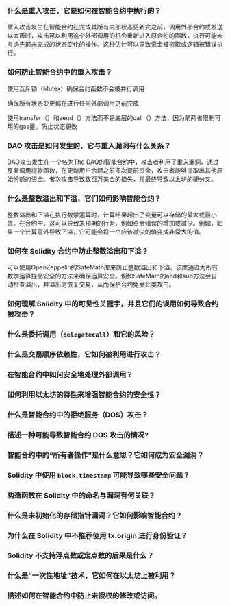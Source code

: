 ### 什么是重入攻击，它是如何在智能合约中执行的？

重入攻击发生在智能合约在完成其所有内部状态更新完之前，调用外部合约或发送以太币时，攻击可以利用这个外部调用的机会重新进入原合约的函数，执行可能未考虑先前未完成的状态变化的操作。这种估计可以导致资金被盗取或逻辑被错误执行。

### 如何防止智能合约中的重入攻击？

使用互斥锁（Mutex）确保合约函数不会被并行调用

确保所有状态变更都在进行任何外部调用之前完成

使用transfer（）和send（）方法而不是底层的call（）方法，因为前两者限制可用的gas量，防止状态更改

### DAO 攻击是如何发生的，它与重入漏洞有什么关系？

DAO攻击发生在一个名为The DAO的智能合约中，攻击者利用了重入漏洞。通过反复调用提款函数，在更新用户余额之前多次提前资金，攻击者能够提取出其他原始份额的资金。者次攻击导致数百万美金的损失，并最终导致以太坊的硬分叉。

### 什么是整数溢出和下溢，它们如何影响智能合约？

整数溢出和下溢在执行数学运算时，计算结果超出了变量可以存储的最大或最小值。在合约中，这可以导致未预期的行为，例如资金错误的增加或减少。例如，如果一个计算意外导致下溢，它可能会将一个应该减少的值变成非常大的值。

### 如何在 Solidity 合约中防止整数溢出和下溢？

可以使用OpenZeppelin的SafeMath库来防止整数溢出和下溢，该库通过为所有数学运算提高安全的方法来确保运算安全。例如SafeMath的add和sub方法会自动检查溢出，并溢出时恢复交易，从而保护合约免受此类攻击。

### 如何理解 Solidity 中的可见性关键字，并且它们的误用如何导致合约被攻击？



### 什么是委托调用（`delegatecall`）和它的风险？



### 什么是交易顺序依赖性，它如何被利用进行攻击？



### 在智能合约中如何安全地处理外部调用？



### 如何利用以太坊的特性来增强智能合约的安全性？



### 什么是智能合约中的拒绝服务（DOS）攻击？



### 描述一种可能导致智能合约 DOS 攻击的情况?



### 智能合约中的“所有者操作”是什么意思？它如何成为安全漏洞？



### Solidity 中使用 `block.timestamp` 可能导致哪些安全问题？



### 构造函数在 Solidity 中的命名与漏洞有何关联？



### 什么是未初始化的存储指针漏洞？它如何影响智能合约？



### 为什么在 Solidity 中不推荐使用 tx.origin 进行身份验证？



### Solidity 不支持浮点数或定点数的后果是什么？



### 什么是“一次性地址”技术，它如何在以太坊上被利用？



### 描述如何在智能合约中防止未授权的修改或访问。
